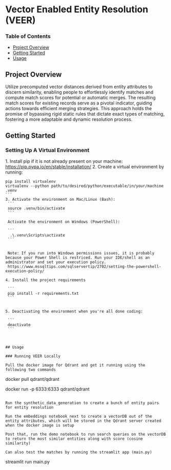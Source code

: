 # Vector Enabled Entity Resolution (VEER)

### Table of Contents
  - [Project Overview](#project-overview)
  - [Getting Started](#getting-started)
  - [Usage](#usage)


## Project Overview

Utilize precomputed vector distances derived from entity attributes to discern similarity, enabling people to effortlessly identify matches and compute match scores for potential or automatic merges. The resulting match scores for existing records serve as a pivotal indicator, guiding actions towards efficient merging strategies. This approach holds the promise of bypassing rigid static rules that dictate exact types of matching, fostering a more adaptable and dynamic resolution process.


## Getting Started

### Setting Up A Virtual Environment

1.⁠ ⁠Install pip if it is not already present on your machine: https://pip.pypa.io/en/stable/installation/
2.⁠ ⁠Create a virtual environment by running:
    
   ``` 
   pip install virtualenv
   virtualenv --python path/to/desired/python/executable/in/your/machine .venv
   ```⁠
3.⁠ ⁠Activate the environment on Mac/Linux (Bash):
    ```
    source .venv/bin/activate
    ```
     ⁠
    Activate the environment on Windows (PowerShell):
    
    ```
     .\.venv\Scripts\activate
    ```
⁠    
     ⁠
    Note: If you run into Windows permissions issues, it is probably because your Power Shell is restriced. Run your IDE/shell as an administrator and set your execution policy.
    https://www.mssqltips.com/sqlservertip/2702/setting-the-powershell-execution-policy/

4.⁠ ⁠Install the project requirements
    
    ```
    pip install -r requirements.txt
    ```
⁠     
     ⁠
5.⁠ ⁠Deactivating the environment when you're all done coding:
    
    ```
    deactivate
    ```
⁠     
     ⁠

## Usage

### Running VEER Locally

Pull the docker image for Qdrant and get it running using the following two commands

```
docker pull qdrant/qdrant

docker run -p 6333:6333 qdrant/qdrant

```

Run the synthetic_data_generation to create a bunch of entity pairs for entity resolution

Run the embeddings notebook next to create a vectorDB out of the entity attributes, which will be stored in the Qdrant server created
when the docker image is setup

Post that, run the demo notebook to run search queries on the vectorDB to return the most similar entities along with score (cosine similarity)

Can also test the matches by running the streamlit app (main.py)

```
streamlit run main.py
```

